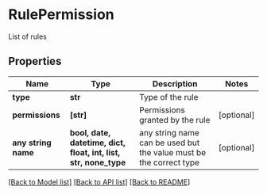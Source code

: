 # RulePermission

List of rules

## Properties
Name | Type | Description | Notes
------------ | ------------- | ------------- | -------------
**type** | **str** | Type of the rule | 
**permissions** | **[str]** | Permissions granted by the rule | [optional] 
**any string name** | **bool, date, datetime, dict, float, int, list, str, none_type** | any string name can be used but the value must be the correct type | [optional]

[[Back to Model list]](../README.md#documentation-for-models) [[Back to API list]](../README.md#documentation-for-api-endpoints) [[Back to README]](../README.md)


